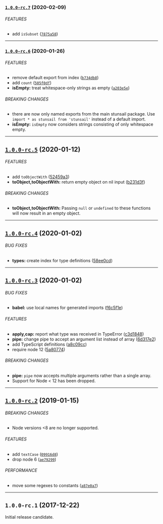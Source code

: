 ### [`1.0.0-rc.7`](https://github.com/citycide/stunsail/compare/v1.0.0-rc.6...1.0.0-rc.7) (2020-02-09)


###### FEATURES

* add `isSubset` ([`7875a58`](https://github.com/citycide/stunsail/commit/7875a589b7a9803c25d29fccfe230e08bc7a6801))

---

### [`1.0.0-rc.6`](https://github.com/citycide/stunsail/compare/v1.0.0-rc.5...1.0.0-rc.6) (2020-01-26)


###### FEATURES

* remove default export from index ([`b734db8`](https://github.com/citycide/stunsail/commit/b734db8e591f1851d1e270a30c652967d3f6e53c))
* add `count` ([`505f0df`](https://github.com/citycide/stunsail/commit/505f0df4122583cedaf4ee07bac816ff5b57f66e))
* **isEmpty:** treat whitespace-only strings as empty ([`a203e5e`](https://github.com/citycide/stunsail/commit/a203e5e55f61abfc0c2e6bdbd62f68d9da0620c1))


###### BREAKING CHANGES

* there are now only named exports from the main stunsail package. Use `import *
as stunsail from 'stunsail'` instead of a default import.
* **isEmpty:** `isEmpty` now considers strings consisting of only whitespace empty.

---

## [`1.0.0-rc.5`](https://github.com/citycide/stunsail/compare/v1.0.0-rc.4...v1.0.0-rc.5) (2020-01-12)


###### FEATURES

* add `toObjectWith` ([52459a3](https://github.com/citycide/stunsail/commit/52459a3))
* **toObject,toObjectWith:** return empty object on nil input ([b231d3f](https://github.com/citycide/stunsail/commit/b231d3f))


###### BREAKING CHANGES

* **toObject,toObjectWith:** Passing `null` or `undefined` to these functions will now result in an empty object.

---

## [`1.0.0-rc.4`](https://github.com/citycide/stunsail/compare/v1.0.0-rc.3...v1.0.0-rc.4) (2020-01-02)


###### BUG FIXES

* **types:** create index for type definitions ([58ee0cd](https://github.com/citycide/stunsail/commit/58ee0cd))


---

## [`1.0.0-rc.3`](https://github.com/citycide/stunsail/compare/v1.0.0-rc.2...v1.0.0-rc.3) (2020-01-02)


###### BUG FIXES

* **babel:** use local names for generated imports ([f6c5f1e](https://github.com/citycide/stunsail/commit/f6c5f1e))


###### FEATURES

* **apply,cap:** report what type was received in TypeError ([c3d1848](https://github.com/citycide/stunsail/commit/c3d1848))
* **pipe:** change pipe to accept an argument list instead of array ([6d317e2](https://github.com/citycide/stunsail/commit/6d317e2))
* add TypeScript definitions ([a8c09cc](https://github.com/citycide/stunsail/commit/a8c09cc))
* require node 12 ([5a80774](https://github.com/citycide/stunsail/commit/5a80774))


###### BREAKING CHANGES

* **pipe:** `pipe` now accepts multiple arguments rather than a single array.
* Support for Node < 12 has been dropped.

---

## [`1.0.0-rc.2`](https://github.com/citycide/stunsail/compare/v1.0.0-rc.1...1.0.0-rc.2) (2019-01-15)


###### BREAKING CHANGES

* Node versions <8 are no longer supported.

###### FEATURES

* add `textCase` ([`09916d8`](https://github.com/citycide/stunsail/commit/09916d8a2101b0b6956ec5475ea8c1b7675e91b6))
* drop node 6 ([`ae79299`](https://github.com/citycide/stunsail/commit/ae7929958be2520ae98cbbc0fd7704b9aebb8671))

###### PERFORMANCE

* move some regexes to constants ([`a87e0a7`](https://github.com/citycide/stunsail/commit/a87e0a70b10a35542c50a7a259a09767b33831e5))

---

## `1.0.0-rc.1` (2017-12-22)

Initial release candidate.
